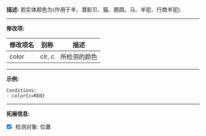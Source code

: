 **描述:** 若实体颜色为(作用于羊、潜影贝、猫、鹦鹉、马、羊驼、行商羊驼).

---

**修改项:**

| 修改项名  | 别称           | 描述                      |
| --------- | -------------- | ------------------------- |
|   color   | clr, c  | 所检测的颜色 |

---

**示例:**

```
Conditions:
- color{c=RED}
```

---

**拓展信息:**

- [x] 检测对象: 位置